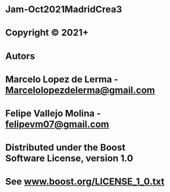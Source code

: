 # Jam-Oct2021MadridCrea3
#
# Copyright © 2021+
# Autors
#     Marcelo Lopez de Lerma - Marcelolopezdelerma@gmail.com
#     Felipe Vallejo Molina - felipevm07@gmail.com
#
# Distributed under the Boost Software License, version  1.0
# See www.boost.org/LICENSE_1_0.txt
# 
#
